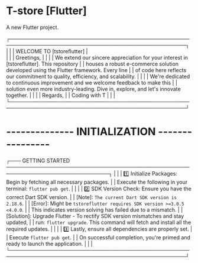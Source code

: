 # T-store [Flutter]

A new Flutter project.

┌──────────────────────────────────────────────────────────────────────────────────────────────────┐
| |
| WELCOME TO [tstoreflutter] |  
| |
| Greetings, |
| |
| We extend our sincere appreciation for your interest in [tstoreflutter]. This repository |
| houses a robust e-commerce solution developed using the Flutter framework. Every line |
| of code here reflects our commitment to quality, efficiency, and scalability. |
| |
| We're dedicated to continuous improvement and we welcome feedback to make this |
| solution even more industry-leading. Dive in, explore, and let's innovate together. |
| |
| Regards, |
| Coding with T |
| |
└──────────────────────────────────────────────────────────────────────────────────────────────────┘

# -------------- INITIALIZATION ----------------

┌─── GETTING STARTED ──────────────────────────────────────────────────────────────────────────────┐
| |
| 1️⃣ Initialize Packages: Begin by fetching all necessary packages. |
| Execute the following in your terminal: `flutter pub get`. |
| |
| 2️⃣ SDK Version Check: Ensure you have the correct Dart SDK version. |
| [Note]: `The current Dart SDK version is 2.18.6`. |
| [Error]: Might be `tstoreflutter requires SDK version >=3.0.5 <4.0.0`. |
| This indicates version solving has failed due to a mismatch. |
| [Solution]: Upgrade Flutter - To rectify SDK version mismatches and stay updated, |
| run: `flutter upgrade`. This command will fetch and install all the required updates. |
| |
| 3️⃣ Lastly, ensure all dependencies are properly set. |
| Execute `flutter pub get`. |
| On successful completion, you're primed and ready to launch the application. |
| |
└──────────────────────────────────────────────────────────────────────────────────────────────────┘
